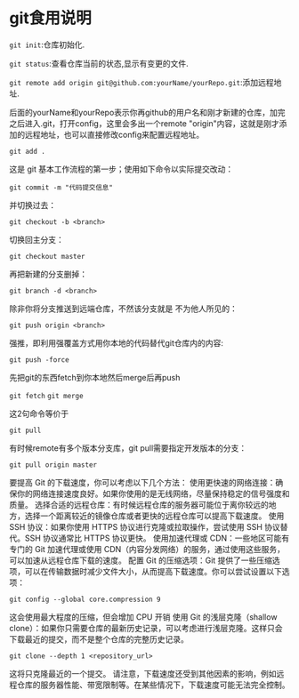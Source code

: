 # git食用说明

`git init`:仓库初始化.

`git status`:查看仓库当前的状态,显示有变更的文件.

`git remote add origin git@github.com:yourName/yourRepo.git`:添加远程地址.

后面的yourName和yourRepo表示你再github的用户名和刚才新建的仓库，加完之后进入.git，打开config，这里会多出一个remote "origin"内容，这就是刚才添加的远程地址，也可以直接修改config来配置远程地址。

`git add .`

这是 git 基本工作流程的第一步；使用如下命令以实际提交改动：

`git commit -m "代码提交信息"`

并切换<branch>过去：

`git checkout -b <branch>`

切换回主分支：

`git checkout master`

再把新建的分支删掉：

`git branch -d <branch>`

除非你将分支推送到远端仓库，不然该分支就是 不为他人所见的：

`git push origin <branch>`


强推，即利用强覆盖方式用你本地的代码替代git仓库内的内容:

`git push -force`

先把git的东西fetch到你本地然后merge后再push

`git fetch`
`git merge`

这2句命令等价于

`git pull`

有时候remote有多个版本分支库，git pull需要指定开发版本的分支：

`git pull origin master`

要提高 Git 的下载速度，你可以考虑以下几个方法：
使用更快速的网络连接：确保你的网络连接速度良好。如果你使用的是无线网络，尽量保持稳定的信号强度和质量。
选择合适的远程仓库：有时候远程仓库的服务器可能位于离你较远的地方，选择一个距离较近的镜像仓库或者更快的远程仓库可以提高下载速度。
使用 SSH 协议：如果你使用 HTTPS 协议进行克隆或拉取操作，尝试使用 SSH 协议替代。SSH 协议通常比 HTTPS 协议更快。
使用加速代理或 CDN：一些地区可能有专门的 Git 加速代理或使用 CDN（内容分发网络）的服务，通过使用这些服务，可以加速从远程仓库下载的速度。
配置 Git 的压缩选项：Git 提供了一些压缩选项，可以在传输数据时减少文件大小，从而提高下载速度。你可以尝试设置以下选项：

`git config --global core.compression 9`

这会使用最大程度的压缩，但会增加 CPU 开销
使用 Git 的浅层克隆（shallow clone）：如果你只需要仓库的最新历史记录，可以考虑进行浅层克隆。这样只会下载最近的提交，而不是整个仓库的完整历史记录。

`git clone --depth 1 <repository_url>`

这将只克隆最近的一个提交。
请注意，下载速度还受到其他因素的影响，例如远程仓库的服务器性能、带宽限制等。在某些情况下，下载速度可能无法完全控制。
